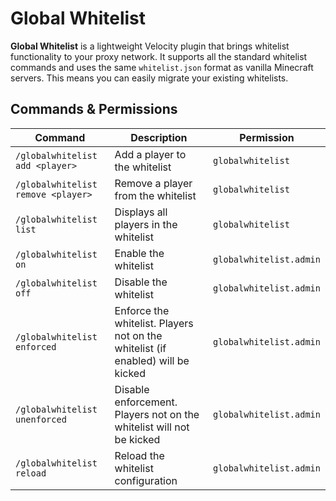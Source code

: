 # Global Whitelist

**Global Whitelist** is a lightweight Velocity plugin that brings whitelist functionality to your proxy network. It
supports all the standard whitelist commands and uses the same `whitelist.json` format as vanilla Minecraft servers.
This means you can easily migrate your existing whitelists.

## Commands & Permissions

| Command                            | Description                                                                     | Permission              |
|------------------------------------|---------------------------------------------------------------------------------|-------------------------|
| `/globalwhitelist add <player>`    | Add a player to the whitelist                                                   | `globalwhitelist`       |
| `/globalwhitelist remove <player>` | Remove a player from the whitelist                                              | `globalwhitelist`       |
| `/globalwhitelist list`            | Displays all players in the whitelist                                           | `globalwhitelist`       |
| `/globalwhitelist on`              | Enable the whitelist                                                            | `globalwhitelist.admin` |
| `/globalwhitelist off`             | Disable the whitelist                                                           | `globalwhitelist.admin` |
| `/globalwhitelist enforced`        | Enforce the whitelist. Players not on the whitelist (if enabled) will be kicked | `globalwhitelist.admin` |
| `/globalwhitelist unenforced`      | Disable enforcement. Players not on the whitelist will not be kicked            | `globalwhitelist.admin` |
| `/globalwhitelist reload`          | Reload the whitelist configuration                                              | `globalwhitelist.admin` |
